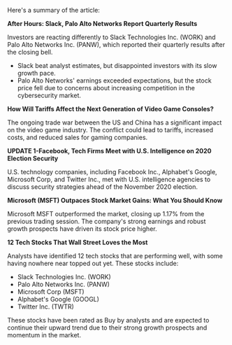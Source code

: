 Here's a summary of the article:

**After Hours: Slack, Palo Alto Networks Report Quarterly Results**

Investors are reacting differently to Slack Technologies Inc. (WORK) and Palo Alto Networks Inc. (PANW), which reported their quarterly results after the closing bell.

* Slack beat analyst estimates, but disappointed investors with its slow growth pace.
* Palo Alto Networks' earnings exceeded expectations, but the stock price fell due to concerns about increasing competition in the cybersecurity market.

**How Will Tariffs Affect the Next Generation of Video Game Consoles?**

The ongoing trade war between the US and China has a significant impact on the video game industry. The conflict could lead to tariffs, increased costs, and reduced sales for gaming companies.

**UPDATE 1-Facebook, Tech Firms Meet with U.S. Intelligence on 2020 Election Security**

U.S. technology companies, including Facebook Inc., Alphabet's Google, Microsoft Corp, and Twitter Inc., met with U.S. intelligence agencies to discuss security strategies ahead of the November 2020 election.

**Microsoft (MSFT) Outpaces Stock Market Gains: What You Should Know**

Microsoft MSFT outperformed the market, closing up 1.17% from the previous trading session. The company's strong earnings and robust growth prospects have driven its stock price higher.

**12 Tech Stocks That Wall Street Loves the Most**

Analysts have identified 12 tech stocks that are performing well, with some having nowhere near topped out yet. These stocks include:

* Slack Technologies Inc. (WORK)
* Palo Alto Networks Inc. (PANW)
* Microsoft Corp (MSFT)
* Alphabet's Google (GOOGL)
* Twitter Inc. (TWTR)

These stocks have been rated as Buy by analysts and are expected to continue their upward trend due to their strong growth prospects and momentum in the market.